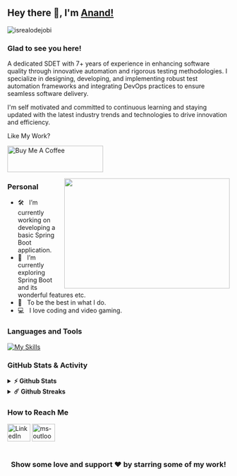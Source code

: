## Hey there 👋, I'm [Anand!](https://github.com/anand-kanekal/)
<p align="left"> <img src="https://komarev.com/ghpvc/?username=anand-kanekal&label=Profile%20views&color=0e75b6&style=flat" alt="isrealodejobi" />
</p>

### Glad to see you here!

A dedicated SDET with 7+ years of experience in enhancing software quality through innovative automation and rigorous testing methodologies. I specialize in designing, developing, and implementing robust test automation frameworks and integrating DevOps practices to ensure seamless software delivery. 

I'm self motivated and committed to continuous learning and staying updated with the latest industry trends and technologies to drive innovation and efficiency.

Like My Work?

<a href="https://www.buymeacoffee.com/anand.kanekal" target="_blank"><img src="https://cdn.buymeacoffee.com/buttons/v2/default-yellow.png" alt="Buy Me A Coffee" height="60px" width="217px" ></a>

<img align="right" height="250" width="375" alt="" src="https://www.animationliberty.com/assets/images/sm-video.gif" />

### Personal

- 🛠 &nbsp; I’m currently working on developing a basic Spring Boot application.
- 🚀 &nbsp; I’m currently exploring Spring Boot and its wonderful features etc.
- 🎯 &nbsp; To be the best in what I do.
- 💻 &nbsp; I love coding and video gaming.

### Languages and Tools

[![My Skills](https://skillicons.dev/icons?i=java,python,html,selenium,gherkin,spring,mysql,maven,git,jenkins,postman)](https://skillicons.dev)

### GitHub Stats & Activity

<details>
  <summary><b>⚡ Github Stats</b></summary>

  <br />
  <img height="180em" src="https://github-readme-stats.vercel.app/api?username=anand-kanekal&show_icons=true&hide_border=true&&count_private=true&include_all_commits=true" />
  <img height="180em" src="https://github-readme-stats.vercel.app/api/top-langs/?username=anand-kanekal&exclude_repo=KNN-Image-Classification&show_icons=true&hide_border=true&layout=compact&langs_count=8"/>
</details>

<details>
  <summary><b>☄️ Github Streaks</b></summary>

  <br />
  <img height="180em" src="https://github-readme-streak-stats.herokuapp.com/?user=anand-kanekal&hide_border=true" />
</details>

### How to Reach Me

<div align="left">
  <a href="https://www.linkedin.com/in/anand-kanekal">
    <img alt="LinkedIn" title="LinkedIn" height="40" width="52" src="https://raw.githubusercontent.com/maurodesouza/profile-readme-generator/master/src/assets/icons/social/linkedin/default.svg"></a>

  <a href="mailto:anand_kanekal@outlook.com">  
  	<img src="https://raw.githubusercontent.com/maurodesouza/profile-readme-generator/master/src/assets/icons/social/microsoft-outlook/default.svg" width="52" height="40" alt="ms-outlook" title="ms-outlook"/></a>
</div>

#

<div align="center">

### Show some love and support ❤️ by starring some of my work!

</div>
